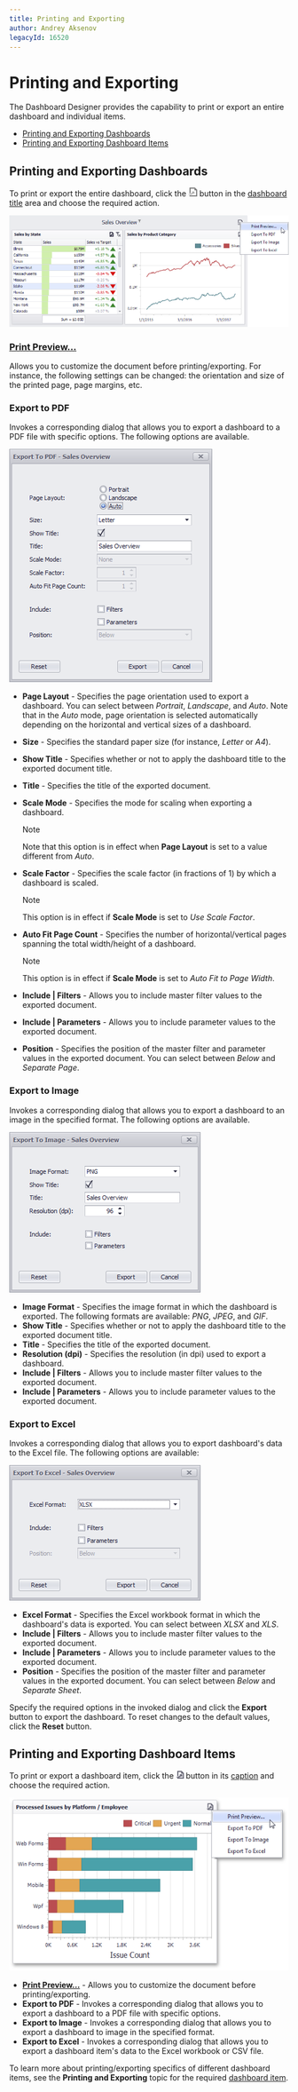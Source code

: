 ```yaml
---
title: Printing and Exporting
author: Andrey Aksenov
legacyId: 16520
---
```

# Printing and Exporting
The Dashboard Designer provides the capability to print or export an entire dashboard and individual items.
* [Printing and Exporting Dashboards](#printing-dashboards)
* [Printing and Exporting Dashboard Items](#printing-dashboard-items)

## <a name="printing-dashboards"/>Printing and Exporting Dashboards
To print or export the entire dashboard, click the ![ExportToButtonDashboard_Designer](../../images/img23662.png) button in the [dashboard title](dashboard-layout/dashboard-title.md) area and choose the required action.

![WinViewer_Printing](../../images/img22453.png)

### [Print Preview...](ui-elements/print-preview.md)

Allows you to customize the document before printing/exporting. For instance, the following settings can be changed: the orientation and size of the printed page, page margins, etc.

### Export to PDF

Invokes a corresponding dialog that allows you to export a dashboard to a PDF file with specific options. The following options are available.

![ExportToPDFDialog_Win](../../images/img22909.png)
* **Page Layout** - Specifies the page orientation used to export a dashboard. You can select between _Portrait_, _Landscape_, and _Auto_. Note that in the _Auto_ mode, page orientation is selected automatically depending on the horizontal and vertical sizes of a dashboard.
* **Size** - Specifies the standard paper size (for instance, _Letter_ or _A4_).
* **Show Title** - Specifies whether or not to apply the dashboard title to the exported document title.
* **Title** - Specifies the title of the exported document.
* **Scale Mode** - Specifies the mode for scaling when exporting a dashboard.
	
	> [!NOTE]
	> Note that this option is in effect when **Page Layout** is set to a value different from _Auto_.
* **Scale Factor** - Specifies the scale factor (in fractions of 1) by which a dashboard is scaled.
	
	> [!NOTE]
	> This option is in effect if **Scale Mode** is set to _Use Scale Factor_.
* **Auto Fit Page Count** - Specifies the number of horizontal/vertical pages spanning the total width/height of a dashboard.
	
	> [!NOTE]
	> This option is in effect if **Scale Mode** is set to _Auto Fit to Page Width_.
* **Include | Filters** - Allows you to include master filter values to the exported document.
* **Include | Parameters** - Allows you to include parameter values to the exported document.
* **Position** - Specifies the position of the master filter and parameter values in the exported document. You can select between _Below_ and _Separate Page_.

### Export to Image

Invokes a corresponding dialog that allows you to export a dashboard to an image in the specified format. The following options are available.

![ExportToImageDialog_Win](../../images/img22910.png)
* **Image Format** - Specifies the image format in which the dashboard is exported. The following formats are available: _PNG_, _JPEG_, and _GIF_.
* **Show Title** - Specifies whether or not to apply the dashboard title to the exported document title.
* **Title** - Specifies the title of the exported document.
* **Resolution (dpi)** - Specifies the resolution (in dpi) used to export a dashboard.
* **Include | Filters** - Allows you to include master filter values to the exported document.
* **Include | Parameters** - Allows you to include parameter values to the exported document.

### Export to Excel

Invokes a corresponding dialog that allows you to export dashboard's data to the Excel file. The following options are available:

![ExportToExcelDialog_Win](../../images/img128217.png)
* **Excel Format** - Specifies the Excel workbook format in which the dashboard's data is exported. You can select between _XLSX_ and _XLS_.
* **Include | Filters** - Allows you to include master filter values to the exported document.
* **Include | Parameters** - Allows you to include parameter values to the exported document.
* **Position** - Specifies the position of the master filter and parameter values in the exported document. You can select between _Below_ and _Separate Sheet_.

Specify the required options in the invoked dialog and click the **Export** button to export the dashboard. To reset changes to the default values, click the **Reset** button.

## <a name="printing-dashboard-items"/>Printing and Exporting Dashboard Items
To print or export a dashboard item, click the ![Printing_PrintButton](../../images/img19552.png) button in its [caption](dashboard-layout/dashboard-item-caption.md) and choose the required action.

![Printing_PrintElementWIn](../../images/img19611.png)
* **[Print Preview...](ui-elements/print-preview.md)** - Allows you to customize the document before printing/exporting.
* **Export to PDF** - Invokes a corresponding dialog that allows you to export a dashboard to a PDF file with specific options.
* **Export to Image** - Invokes a corresponding dialog that allows you to export a dashboard to image in the specified format.
* **Export to Excel** - Invokes a corresponding dialog that allows you to export a dashboard item's data to the Excel workbook or CSV file.

To learn more about printing/exporting specifics of different dashboard items, see the **Printing and Exporting** topic for the required [dashboard item](../dashboard-viewer/dashboard-items.md).